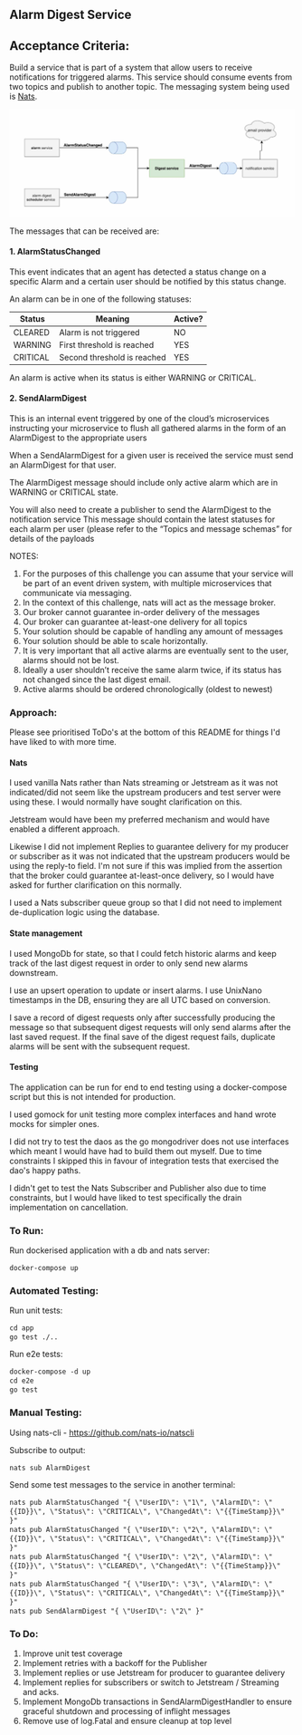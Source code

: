 ## Alarm Digest Service

## Acceptance Criteria:

Build a service that is part of a system that allow users to receive notifications for triggered alarms. This service 
should consume events from two topics and publish to another topic. The messaging system being used is [Nats](https://nats.io/). 

![Architecture diagram](alarm-digest-service.jpg)

The messages that can be received are:

#### 1. AlarmStatusChanged
This event indicates that an agent has detected a status change on a specific Alarm and a certain user should be notified by this status change.

An alarm can be in one of the following statuses:

| Status   | Meaning     | Active? |
|----------|-------------| ------ |
| CLEARED  | Alarm is not triggered | NO |
| WARNING  | First threshold is reached   | YES |
| CRITICAL | Second threshold is reached |  YES |

An alarm is active when its status is either WARNING or CRITICAL.

#### 2.  SendAlarmDigest
This is an internal event triggered by one of the cloud’s microservices instructing your microservice to flush all gathered alarms in the form of an AlarmDigest to the appropriate users

When a SendAlarmDigest for a given user is received the service must send an AlarmDigest for that user.

The AlarmDigest message should include only active alarm which are in WARNING or CRITICAL state.

You will also need to create a publisher to send the AlarmDigest to the notification service
This message should contain the latest statuses for each alarm per user (please refer to the “Topics and message schemas” for details of the payloads


NOTES:
1. For the purposes of this challenge you can assume that your service will be part of an event driven system, with 
multiple microservices that communicate via messaging.
2. In the context of this challenge, nats will act as the message broker.
3. Our broker cannot guarantee in-order delivery of the messages
4. Our broker can guarantee at-least-one delivery for all topics
5. Your solution should be capable of handling any amount of messages
6. Your solution should be able to scale horizontally.
7. It is very important that all active alarms are eventually sent to the user, alarms should not be lost.
8. Ideally a user shouldn’t receive the same alarm twice, if its status has not changed since the last digest email.
9. Active alarms should be ordered chronologically (oldest to newest)


### Approach:

Please see prioritised ToDo's at the bottom of this README for things I'd have liked to with more time.

#### Nats
I used vanilla Nats rather than Nats streaming or Jetstream as it was not indicated/did not seem like the upstream 
producers and test server were using these. I would normally have sought clarification on this. 

Jetstream would have been my preferred mechanism and would have enabled a different approach. 

Likewise I did not implement Replies to guarantee delivery for my producer or subscriber as it was not indicated that 
the upstream producers would be using the reply-to field. I'm not sure if this was implied from the assertion that the 
broker could guarantee at-least-once delivery, so I would have asked for further clarification on this normally. 

I used a Nats subscriber queue group so that I did not need to implement de-duplication logic using the database.

#### State management
I used MongoDb for state, so that I could fetch historic alarms and keep track of the last digest request in order to 
only send new alarms downstream. 

I use an upsert operation to update or insert alarms. I use UnixNano timestamps in the DB, ensuring they are all UTC 
based on conversion.

I save a record of digest requests only after successfully producing the message so that subsequent digest requests will 
only send alarms after the last saved request. If the final save of the digest request fails, duplicate alarms will be 
sent with the subsequent request. 

#### **Testing**
The application can be run for end to end testing using a docker-compose script but this is not intended for production.

I used gomock for unit testing more complex interfaces and hand wrote mocks for simpler ones. 

I did not try to test the daos as the go mongodriver does not use interfaces which meant I would have had to build them 
out myself. Due to time constraints I skipped this in favour of integration tests that exercised the dao's happy paths. 

I didn't get to test the Nats Subscriber and Publisher also due to time constraints, but I would have liked to test 
specifically the drain implementation on cancellation. 

### To Run:

Run dockerised application with a db and nats server:
```shell script
docker-compose up
```

### Automated Testing:

Run unit tests:
```shell script
cd app
go test ./..
```

Run e2e tests:
```shell script
docker-compose -d up
cd e2e
go test
```

### Manual Testing:
Using nats-cli - https://github.com/nats-io/natscli

Subscribe to output:
```shell script
nats sub AlarmDigest
```

Send some test messages to the service in another terminal:
```shell script
nats pub AlarmStatusChanged "{ \"UserID\": \"1\", \"AlarmID\": \"{{ID}}\", \"Status\": \"CRITICAL\", \"ChangedAt\": \"{{TimeStamp}}\"  }"
nats pub AlarmStatusChanged "{ \"UserID\": \"2\", \"AlarmID\": \"{{ID}}\", \"Status\": \"CRITICAL\", \"ChangedAt\": \"{{TimeStamp}}\"  }"
nats pub AlarmStatusChanged "{ \"UserID\": \"2\", \"AlarmID\": \"{{ID}}\", \"Status\": \"CLEARED\", \"ChangedAt\": \"{{TimeStamp}}\"  }"
nats pub AlarmStatusChanged "{ \"UserID\": \"3\", \"AlarmID\": \"{{ID}}\", \"Status\": \"CRITICAL\", \"ChangedAt\": \"{{TimeStamp}}\"  }"
nats pub SendAlarmDigest "{ \"UserID\": \"2\" }"
```

### To Do:
1. Improve unit test coverage
2. Implement retries with a backoff for the Publisher 
3. Implement replies or use Jetstream for producer to guarantee delivery
4. Implement replies for subscribers or switch to Jetstream / Streaming and acks.
5. Implement MongoDb transactions in SendAlarmDigestHandler to ensure graceful shutdown and processing of inflight messages
6. Remove use of log.Fatal and ensure cleanup at top level
